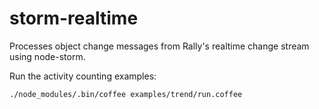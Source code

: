 # storm-realtime
Processes object change messages from Rally's realtime change stream using node-storm.

Run the activity counting examples:
```
./node_modules/.bin/coffee examples/trend/run.coffee
```
